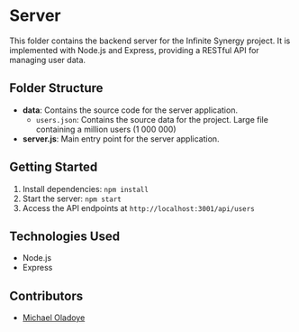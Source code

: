 # Server

This folder contains the backend server for the Infinite Synergy project. It is implemented with Node.js and Express, providing a RESTful API for managing user data.

## Folder Structure

- **data**: Contains the source code for the server application.
  - `users.json`: Contains the source data for the project. Large file containing a million users (1 000 000)
- **server.js**: Main entry point for the server application.

## Getting Started

1. Install dependencies: `npm install`
2. Start the server: `npm start`
3. Access the API endpoints at `http://localhost:3001/api/users`

## Technologies Used

- Node.js
- Express

## Contributors

- [Michael Oladoye](https://github.com/jimike110)
